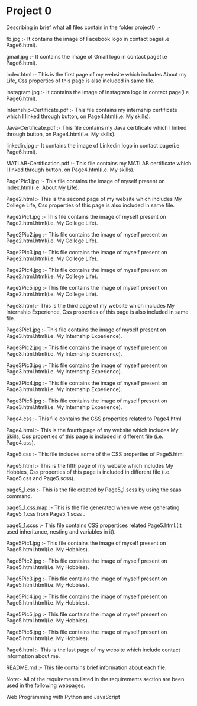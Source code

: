 # Project 0

Describing in brief what all files contain in the folder project0 :-

fb.jpg :- It contains the image of Facebook logo in contact page(i.e Page6.html).

gmail.jpg :- It contains the image of Gmail logo in contact page(i.e Page6.html).

index.html :- This is the first page of my website which includes About my Life, Css properties of this page is also included in same               file.

instagram.jpg :- It contains the image of Instagram logo in contact page(i.e Page6.html).

Internship-Certificate.pdf :- This file contains my internship certificate which I linked through button, on Page4.html(i.e. My skills).

Java-Certificate.pdf :- This file contains my Java certificate which I linked through button, on Page4.html(i.e. My skills).

linkedin.jpg :- It contains the image of Linkedin logo in contact page(i.e Page6.html).

MATLAB-Certification.pdf :- This file contains my MATLAB certificate which I linked through button, on Page4.html(i.e. My skills).

Page1Pic1.jpg :- This file contains the image of myself present on index.html(i.e. About My Life).

Page2.html :- This is the second page of my website which includes My College Life, Css properties of this page is also included in                 same file.

Page2Pic1.jpg :- This file contains the image of myself present on Page2.html.html(i.e. My College Life).

Page2Pic2.jpg :- This file contains the image of myself present on Page2.html.html(i.e. My College Life).

Page2Pic3.jpg :- This file contains the image of myself present on Page2.html.html(i.e. My College Life).

Page2Pic4.jpg :- This file contains the image of myself present on Page2.html.html(i.e. My College Life).

Page2Pic5.jpg :- This file contains the image of myself present on Page2.html.html(i.e. My College Life).

Page3.html :- This is the third page of my website which includes My Internship Experience, Css properties of this page is also                     included in same file.

Page3Pic1.jpg :- This file contains the image of myself present on Page3.html.html(i.e. My Internship Experience).

Page3Pic2.jpg :- This file contains the image of myself present on Page3.html.html(i.e. My Internship Experience).

Page3Pic3.jpg :- This file contains the image of myself present on Page3.html.html(i.e. My Internship Experience).

Page3Pic4.jpg :- This file contains the image of myself present on Page3.html.html(i.e. My Internship Experience).

Page3Pic5.jpg :- This file contains the image of myself present on Page3.html.html(i.e. My Internship Experience).

Page4.css :- This file contains the CSS properties related to Page4.html

Page4.html :- This is the fourth page of my website which includes My Skills, Css properties of this page is                                         included in different file (i.e. Page4.css).

Page5.css :- This file includes some of the CSS properties of Page5.html

Page5.html :- This is the fifth page of my website which includes My Hobbies, Css properties of this page is                                         included in different file (i.e. Page5.css and Page5.scss).

page5_1.css :- This is the file created by Page5_1.scss by using the saas command.

page5_1.css.map :- This is the file generated when we were generating Page5_1.css from Page5_1.scss .

page5_1.scss :- This file contains CSS propertices related Page5.html.(It used inheritance, nesting and variables in it).

Page5Pic1.jpg :- This file contains the image of myself present on Page5.html.html(i.e. My Hobbies).

Page5Pic2.jpg :- This file contains the image of myself present on Page5.html.html(i.e. My Hobbies).

Page5Pic3.jpg :- This file contains the image of myself present on Page5.html.html(i.e. My Hobbies).

Page5Pic4.jpg :- This file contains the image of myself present on Page5.html.html(i.e. My Hobbies).

Page5Pic5.jpg :- This file contains the image of myself present on Page5.html.html(i.e. My Hobbies).

Page5Pic6.jpg :- This file contains the image of myself present on Page5.html.html(i.e. My Hobbies).

Page6.html :- This is the last page of my website which include contact information about me.

README.md :- This file contains brief information about each file.

Note:- All of the requirements listed in the requirements section are been used in the following webpages.


Web Programming with Python and JavaScript
